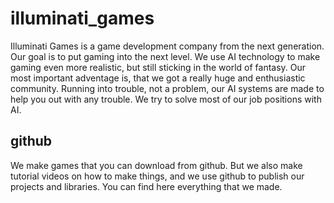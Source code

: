 # illuminati_games
 Illuminati Games is a game development company from the next generation. Our goal is to put gaming into the next level. We use AI technology to make gaming even more realistic, but still sticking in the world of fantasy. Our most important adventage is, that we got a really huge and enthusiastic community. Running into trouble, not a problem, our AI systems are made to help you out with any trouble. We try to solve most of our job positions with AI.
 
 ## github
  We make games that you can download from github. But we also make tutorial videos on how to make things, and we use github to publish our projects and libraries. You can find here everything that we made.